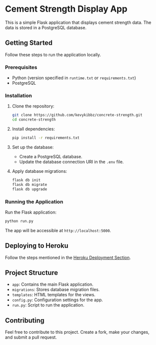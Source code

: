 # Cement Strength Display App

This is a simple Flask application that displays cement strength data. The data is stored in a PostgreSQL database.

## Getting Started

Follow these steps to run the application locally.

### Prerequisites

- Python (version specified in `runtime.txt` or `requirements.txt`)
- PostgreSQL

### Installation

1. Clone the repository:

    ```bash
    git clone https://github.com/kevykibbz/concrete-strength.git
    cd concrete-strength
    ```

2. Install dependencies:

    ```bash
    pip install -r requirements.txt
    ```

3. Set up the database:

    - Create a PostgreSQL database.
    - Update the database connection URI in the `.env` file.

4. Apply database migrations:

    ```bash
    flask db init
    flask db migrate
    flask db upgrade
    ```

### Running the Application

Run the Flask application:

```bash
python run.py
```

The app will be accessible at `http://localhost:5000`.

## Deploying to Heroku

Follow the steps mentioned in the [Heroku Deployment Section](#heroku-deployment).

## Project Structure

- `app`: Contains the main Flask application.
- `migrations`: Stores database migration files.
- `templates`: HTML templates for the views.
- `config.py`: Configuration settings for the app.
- `run.py`: Script to run the application.

## Contributing

Feel free to contribute to this project. Create a fork, make your changes, and submit a pull request.
